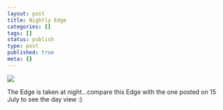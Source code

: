 ```yaml
---
layout: post
title: Nightly Edge
categories: []
tags: []
status: publish
type: post
published: true
meta: {}
---
```

  ![](http://photos23.flickr.com/28936723_81f8eb1512.jpg)

The Edge is taken at night...compare this Edge with the one posted on 15 July to see the day view :)
